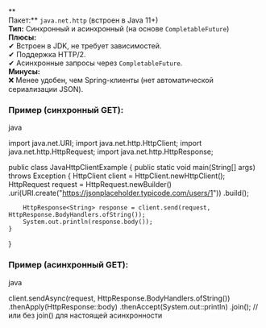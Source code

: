 **  
Пакет:** `java.net.http` (встроен в Java 11+)  
**Тип:** Синхронный и асинхронный (на основе `CompletableFuture`)  
**Плюсы:**  
✔ Встроен в JDK, не требует зависимостей.  
✔ Поддержка HTTP/2.  
✔ Асинхронные запросы через `CompletableFuture`.  
**Минусы:**  
❌ Менее удобен, чем Spring-клиенты (нет автоматической сериализации JSON).

### Пример (синхронный GET):

java

import java.net.URI;
import java.net.http.HttpClient;
import java.net.http.HttpRequest;
import java.net.http.HttpResponse;

public class JavaHttpClientExample {
    public static void main(String[] args) throws Exception {
        HttpClient client = HttpClient.newHttpClient();
        HttpRequest request = HttpRequest.newBuilder()
                .uri(URI.create("https://jsonplaceholder.typicode.com/users/1"))
                .build();

        HttpResponse<String> response = client.send(request, HttpResponse.BodyHandlers.ofString());
        System.out.println(response.body());
    }
}

### Пример (асинхронный GET):

java

client.sendAsync(request, HttpResponse.BodyHandlers.ofString())
      .thenApply(HttpResponse::body)
      .thenAccept(System.out::println)
      .join(); // или без join() для настоящей асинхронности